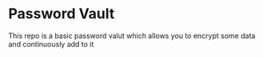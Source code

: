 # Password Vault
This repo is a basic password valut which allows you to encrypt some data and continuously add to it